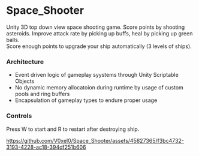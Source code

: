 # Space_Shooter
Unity 3D top down view space shooting game. 
Score points by shooting asteroids. Improve attack rate by picking up buffs, heal by picking up green balls.   
Score enough points to upgrade your ship automatically (3 levels of ships).

### Architecture
- Event driven logic of gameplay syystems through Unity Scriptable Objects
- No dynamic memory allocatoion during runtime by usage of custom pools and ring buffers
- Encapsulation of gameplay types to endure proper usage
  
### Controls
Press W to start and R to restart after destroying ship.



https://github.com/V0xel0/Space_Shooter/assets/45827365/f3bc4732-3193-4228-ac18-394df251b606


